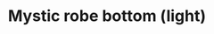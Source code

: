 ---
layout: item
title: Mystic robe bottom (light)
item-id: 4113
datatable: true
id: 4113
name: "Mystic robe bottom (light)"
members: true
lowalch: 32000
highalch: 48000
examine: "The lower half of a bright magical robe."
monsters:
  - id: 426
    name: "Turoth"
    members: true
    combat_level: 86
    wiki_url: "https://oldschool.runescape.wiki/w/Turoth#Level_83"
    drops:
      - quantity: "1"
        rarity: 0.001953125
    image: "https://oldschool.runescape.wiki/images/thumb/f/f8/Turoth_%28lv_83%29.png/250px-Turoth_%28lv_83%29.png?96f06"
  - id: 427
    name: "Turoth"
    members: true
    combat_level: 89
    wiki_url: "https://oldschool.runescape.wiki/w/Turoth#Level_89"
    drops:
      - quantity: "1"
        rarity: 0.001953125
    image: "https://oldschool.runescape.wiki/images/thumb/f/f8/Turoth_%28lv_83%29.png/250px-Turoth_%28lv_83%29.png?96f06"
  - id: 428
    name: "Turoth"
    members: true
    combat_level: 87
    wiki_url: "https://oldschool.runescape.wiki/w/Turoth#Level_87"
    drops:
      - quantity: "1"
        rarity: 0.001953125
    image: "https://oldschool.runescape.wiki/images/thumb/f/f8/Turoth_%28lv_83%29.png/250px-Turoth_%28lv_83%29.png?96f06"
  - id: 429
    name: "Turoth"
    members: true
    combat_level: 85
    wiki_url: "https://oldschool.runescape.wiki/w/Turoth#Level_85"
    drops:
      - quantity: "1"
        rarity: 0.001953125
    image: "https://oldschool.runescape.wiki/images/thumb/f/f8/Turoth_%28lv_83%29.png/250px-Turoth_%28lv_83%29.png?96f06"
  - id: 430
    name: "Turoth"
    members: true
    combat_level: 83
    wiki_url: "https://oldschool.runescape.wiki/w/Turoth#Level_83"
    drops:
      - quantity: "1"
        rarity: 0.001953125
    image: "https://oldschool.runescape.wiki/images/thumb/f/f8/Turoth_%28lv_83%29.png/250px-Turoth_%28lv_83%29.png?96f06"
  - id: 431
    name: "Turoth"
    members: true
    combat_level: 88
    wiki_url: "https://oldschool.runescape.wiki/w/Turoth#Level_83"
    drops:
      - quantity: "1"
        rarity: 0.001953125
    image: "https://oldschool.runescape.wiki/images/thumb/f/f8/Turoth_%28lv_83%29.png/250px-Turoth_%28lv_83%29.png?96f06"
  - id: 8615
    name: "Alchemical Hydra"
    members: true
    combat_level: 426
    wiki_url: "https://oldschool.runescape.wiki/w/Alchemical_Hydra#Five_heads"
    drops:
      - quantity: "1"
        rarity: 0.009900990099009901
    image: "https://oldschool.runescape.wiki/images/thumb/a/a3/Alchemical_Hydra.png/270px-Alchemical_Hydra.png?925dd"
  - id: 10397
    name: "Spiked Turoth"
    members: true
    combat_level: 244
    wiki_url: "https://oldschool.runescape.wiki/w/Spiked_Turoth"
    drops:
      - quantity: "1"
        rarity: 0.001953125
    image: "https://oldschool.runescape.wiki/images/thumb/f/fb/Spiked_Turoth.png/250px-Spiked_Turoth.png?1a427"
---